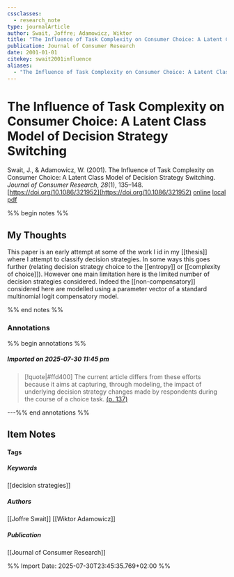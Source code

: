 ```yaml
---
cssclasses:
  - research_note
type: journalArticle
author: Swait, Joffre; Adamowicz, Wiktor
title: "The Influence of Task Complexity on Consumer Choice: A Latent Class Model of Decision Strategy Switching"
publication: Journal of Consumer Research
date: 2001-01-01
citekey: swait2001influence
aliases:
  - "The Influence of Task Complexity on Consumer Choice: A Latent Class Model of Decision Strategy Switching"
---
```


# The Influence of Task Complexity on Consumer Choice: A Latent Class Model of Decision Strategy Switching

Swait, J., & Adamowicz, W. (2001). The Influence of Task Complexity on Consumer Choice: A Latent Class Model of Decision Strategy Switching. _Journal of Consumer Research_, _28_(1), 135–148. [https://doi.org/10.1086/321952](https://doi.org/10.1086/321952)
[online](http://zotero.org/users/7162438/items/BUY77L6H) [local](zotero://select/library/items/BUY77L6H) [pdf](file:///home/gjc216/Zotero/storage/GRCD4FZW/Swait%20and%20Adamowicz%20-%202001%20-%20The%20Influence%20of%20Task%20Complexity%20on%20Consumer%20Choic.pdf)
 

 
%% begin notes %%

## My Thoughts

This paper is an early attempt at some of the work I id in my [[thesis]] where I attempt to classify decision strategies. In some ways this goes further (relating decision strategy choice to the [[entropy]] or [[complexity of choice]]). However one main limitation here is the limited number of decision strategies considered. Indeed the [[non-compensatory]] considered here are modelled using a parameter vector of a standard multinomial logit compensatory model.

%% end notes %%

### Annotations

%% begin annotations %%

##### Imported on 2025-07-30 11:45 pm
>[!quote|#ffd400]
>The current article differs from these efforts because it aims at capturing, through modeling, the impact of underlying decision strategy changes made by respondents during the course of a choice task. [(p. 137)](zotero://open-pdf/library/items/GRCD4FZW?page=137&annotation=IM5Q3XGK)

---%% end annotations %%

## Item Notes

#### Tags

##### Keywords

[[decision strategies]]
##### Authors

[[Joffre Swait]] [[Wiktor Adamowicz]]

##### Publication

[[Journal of Consumer Research]]


%% Import Date: 2025-07-30T23:45:35.769+02:00 %%

